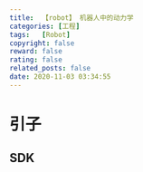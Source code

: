 ```yaml
---
title:  【robot】 机器人中的动力学
categories: [工程]
tags:   [Robot]
copyright: false
reward: false
rating: false
related_posts: false
date: 2020-11-03 03:34:55
---
```

# 引子


## SDK

